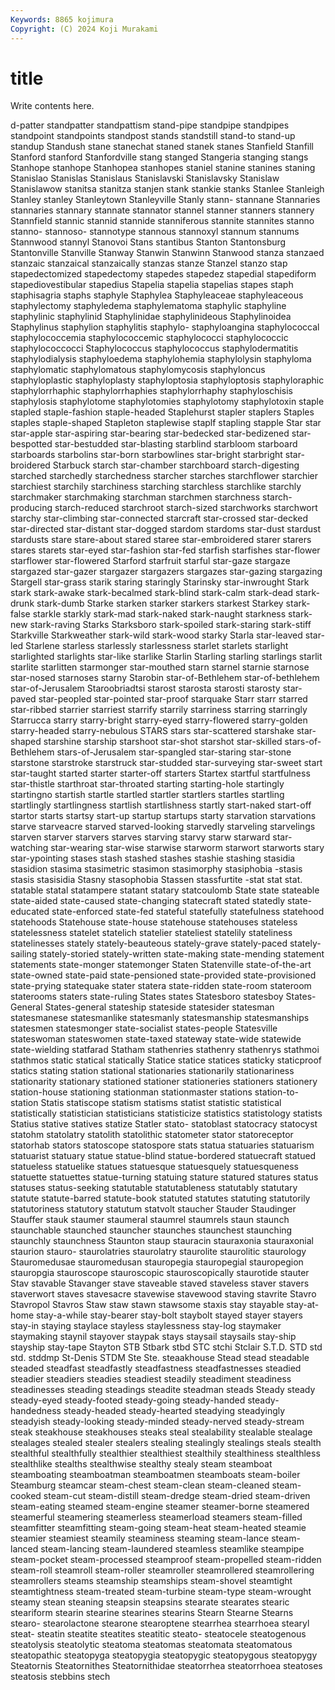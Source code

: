 ```yaml
---
Keywords: 8865 kojimura
Copyright: (C) 2024 Koji Murakami
---
```


# title

Write contents here.



d-patter standpatter standpattism stand-pipe standpipe standpipes standpoint
standpoints standpost stands standstill stand-to stand-up standup Standush stane stanechat
staned stanek stanes Stanfield Stanfill Stanford stanford Stanfordville stang stanged
Stangeria stanging stangs Stanhope stanhope Stanhopea stanhopes staniel stanine stanines
staning Stanislao Stanislas Stanislaus Stanislavski Stanislavsky Stanislaw Stanislawow stanitsa stanitza
stanjen stank stankie stanks Stanlee Stanleigh Stanley stanley Stanleytown Stanleyville
Stanly stann- stannane Stannaries stannaries stannary stannate stannator stannel stanner
stanners stannery Stannfield stannic stannid stannide stanniferous stannite stannites stanno
stanno- stannoso- stannotype stannous stannoxyl stannum stannums Stannwood stannyl Stanovoi
Stans stantibus Stanton Stantonsburg Stantonville Stanville Stanway Stanwin Stanwinn Stanwood
stanza stanzaed stanzaic stanzaical stanzaically stanzas stanze Stanzel stanzo stap
stapedectomized stapedectomy stapedes stapedez stapedial stapediform stapediovestibular stapedius Stapelia stapelia
stapelias stapes staph staphisagria staphs staphyle Staphylea Staphyleaceae staphyleaceous staphylectomy
staphyledema staphylematoma staphylic staphyline staphylinic staphylinid Staphylinidae staphylinideous Staphylinoidea Staphylinus
staphylion staphylitis staphylo- staphyloangina staphylococcal staphylococcemia staphylococcemic staphylococci staphylococcic staphylococcocci
Staphylococcus staphylococcus staphylodermatitis staphylodialysis staphyloedema staphylohemia staphylolysin staphyloma staphylomatic staphylomatous
staphylomycosis staphyloncus staphyloplastic staphyloplasty staphyloptosia staphyloptosis staphyloraphic staphylorrhaphic staphylorrhaphies staphylorrhaphy
staphyloschisis staphylosis staphylotome staphylotomies staphylotomy staphylotoxin staple stapled staple-fashion staple-headed
Staplehurst stapler staplers Staples staples staple-shaped Stapleton staplewise staplf stapling
stapple Star star star-apple star-aspiring star-bearing star-bedecked star-bedizened star-bespotted star-bestudded
star-blasting starblind starbloom starboard starboards starbolins star-born starbowlines star-bright starbright
star-broidered Starbuck starch star-chamber starchboard starch-digesting starched starchedly starchedness starcher
starches starchflower starchier starchiest starchily starchiness starching starchless starchlike starchly
starchmaker starchmaking starchman starchmen starchness starch-producing starch-reduced starchroot starch-sized starchworks
starchwort starchy star-climbing star-connected starcraft star-crossed star-decked star-directed star-distant star-dogged
stardom stardoms star-dust stardust stardusts stare stare-about stared staree star-embroidered
starer starers stares starets star-eyed star-fashion star-fed starfish starfishes star-flower
starflower star-flowered Starford starfruit starful star-gaze stargaze stargazed star-gazer stargazer
stargazers stargazes star-gazing stargazing Stargell star-grass starik staring staringly Starinsky
star-inwrought Stark stark stark-awake stark-becalmed stark-blind stark-calm stark-dead stark-drunk stark-dumb
Starke starken starker starkers starkest Starkey stark-false starkle starkly stark-mad
stark-naked stark-naught starkness stark-new stark-raving Starks Starksboro stark-spoiled stark-staring stark-stiff
Starkville Starkweather stark-wild stark-wood starky Starla star-leaved star-led Starlene starless
starlessly starlessness starlet starlets starlight starlighted starlights star-like starlike Starlin
Starling starling starlings starlit starlite starlitten starmonger star-mouthed starn starnel
starnie starnose star-nosed starnoses starny Starobin star-of-Bethlehem star-of-bethlehem star-of-Jerusalem Staroobriadtsi
starost starosta starosti starosty star-paved star-peopled star-pointed star-proof starquake Starr
starr starred star-ribbed starrier starriest starrify starrily starriness starring starringly
Starrucca starry starry-bright starry-eyed starry-flowered starry-golden starry-headed starry-nebulous STARS stars
star-scattered starshake star-shaped starshine starship starshoot star-shot starshot star-skilled stars-of-Bethlehem
stars-of-Jerusalem star-spangled star-staring star-stone starstone starstroke starstruck star-studded star-surveying star-sweet
start star-taught started starter starter-off starters Startex startful startfulness star-thistle
starthroat star-throated starting starting-hole startingly startingno startish startle startled startler
startlers startles startling startlingly startlingness startlish startlishness startly start-naked start-off
startor starts startsy start-up startup startups starty starvation starvations starve
starveacre starved starved-looking starvedly starveling starvelings starven starver starvers starves
starving starvy starw starward star-watching star-wearing star-wise starwise starworm starwort
starworts stary star-ypointing stases stash stashed stashes stashie stashing stasidia
stasidion stasima stasimetric stasimon stasimorphy stasiphobia -stasis stasis stasisidia Stasny
stasophobia Stassen stassfurtite -stat stat stat. statable statal statampere statant
statary statcoulomb State state stateable state-aided state-caused state-changing statecraft stated
statedly state-educated state-enforced state-fed stateful statefully statefulness statehood statehoods Statehouse
state-house statehouse statehouses stateless statelessness statelet statelich statelier stateliest statelily
stateliness statelinesses stately stately-beauteous stately-grave stately-paced stately-sailing stately-storied stately-written state-making
state-mending statement statements state-monger statemonger Staten Statenville state-of-the-art state-owned state-paid
state-pensioned state-provided state-provisioned state-prying statequake stater statera state-ridden state-room stateroom
staterooms staters state-ruling States states Statesboro statesboy States-General States-general stateship
stateside statesider statesman statesmanese statesmanlike statesmanly statesmanship statesmanships statesmen statesmonger
state-socialist states-people Statesville stateswoman stateswomen state-taxed stateway state-wide statewide state-wielding
statfarad Statham stathenries stathenry stathenrys stathmoi stathmos static statical statically
Statice statice statices staticky staticproof statics stating station stational stationaries
stationarily stationariness stationarity stationary stationed stationer stationeries stationers stationery station-house
stationing stationman stationmaster stations station-to-station Statis statiscope statism statisms statist
statistic statistical statistically statistician statisticians statisticize statistics statistology statists Statius
stative statives statize Statler stato- statoblast statocracy statocyst statohm statolatry
statolith statolithic statometer stator statoreceptor statorhab stators statoscope statospore stats
statua statuaries statuarism statuarist statuary statue statue-blind statue-bordered statuecraft statued
statueless statuelike statues statuesque statuesquely statuesqueness statuette statuettes statue-turning statuing
stature statured statures status statuses status-seeking statutable statutableness statutably statutary
statute statute-barred statute-book statuted statutes statuting statutorily statutoriness statutory statutum
statvolt staucher Stauder Staudinger Stauffer stauk staumer staumeral staumrel staumrels
staun staunch staunchable staunched stauncher staunches staunchest staunching staunchly staunchness
Staunton staup stauracin stauraxonia stauraxonial staurion stauro- staurolatries staurolatry staurolite
staurolitic staurology Stauromedusae stauromedusan stauropegia stauropegial stauropegion stauropgia stauroscope stauroscopic
stauroscopically staurotide stauter Stav stavable Stavanger stave staveable staved staveless
staver stavers staverwort staves stavesacre stavewise stavewood staving stavrite Stavro
Stavropol Stavros Staw staw stawn stawsome staxis stay stayable stay-at-home
stay-a-while stay-bearer stay-bolt staybolt stayed stayer stayers stay-in staying staylace
stayless staylessness stay-log staymaker staymaking staynil stayover staypak stays staysail
staysails stay-ship stayship stay-tape Stayton STB Stbark stbd STC stchi
Stclair S.T.D. STD std std. stddmp St-Denis STDM Ste Ste.
steaakhouse Stead stead steadable steaded steadfast steadfastly steadfastness steadfastnesses steadied
steadier steadiers steadies steadiest steadily steadiment steadiness steadinesses steading steadings
steadite steadman steads Steady steady steady-eyed steady-footed steady-going steady-handed steady-handedness
steady-headed steady-hearted steadying steadyingly steadyish steady-looking steady-minded steady-nerved steady-stream steak
steakhouse steakhouses steaks steal stealability stealable stealage stealages stealed stealer
stealers stealing stealingly stealings steals stealth stealthful stealthfully stealthier stealthiest
stealthily stealthiness stealthless stealthlike stealths stealthwise stealthy stealy steam steamboat
steamboating steamboatman steamboatmen steamboats steam-boiler Steamburg steamcar steam-chest steam-clean steam-cleaned
steam-cooked steam-cut steam-distill steam-dredge steam-dried steam-driven steam-eating steamed steam-engine steamer
steamer-borne steamered steamerful steamering steamerless steamerload steamers steam-filled steamfitter steamfitting
steam-going steam-heat steam-heated steamie steamier steamiest steamily steaminess steaming steam-lance
steam-lanced steam-lancing steam-laundered steamless steamlike steampipe steam-pocket steam-processed steamproof steam-propelled
steam-ridden steam-roll steamroll steam-roller steamroller steamrollered steamrollering steamrollers steams steamship
steamships steam-shovel steamtight steamtightness steam-treated steam-turbine steam-type steam-wrought steamy stean
steaning steapsin steapsins stearate stearates stearic steariform stearin stearine stearines
stearins Stearn Stearne Stearns stearo- stearolactone stearone stearoptene stearrhea stearrhoea
stearyl steat- steatin steatite steatites steatitic steato- steatocele steatogenous steatolysis
steatolytic steatoma steatomas steatomata steatomatous steatopathic steatopyga steatopygia steatopygic steatopygous
steatopygy Steatornis Steatornithes Steatornithidae steatorrhea steatorrhoea steatoses steatosis stebbins stech

